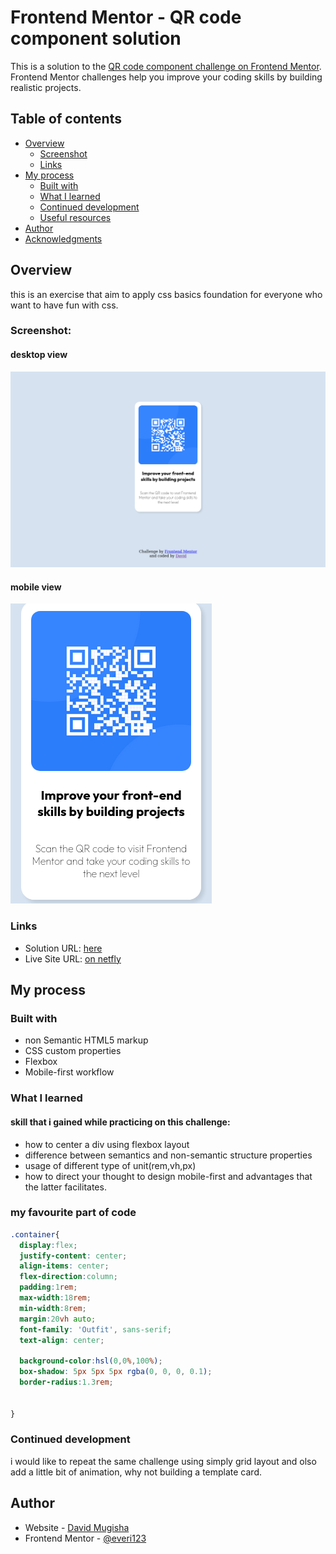 # Frontend Mentor - QR code component solution

This is a solution to the [QR code component challenge on Frontend Mentor](https://www.frontendmentor.io/challenges/qr-code-component-iux_sIO_H). Frontend Mentor challenges help you improve your coding skills by building realistic projects. 

## Table of contents

- [Overview](#overview)
  - [Screenshot](#screenshot)
  - [Links](#links)
- [My process](#my-process)
  - [Built with](#built-with)
  - [What I learned](#what-i-learned)
  - [Continued development](#continued-development)
  - [Useful resources](#useful-resources)
- [Author](#author)
- [Acknowledgments](#acknowledgments)


## Overview
 this is an exercise that aim to apply css basics foundation for everyone who want  to have  fun with css.
### Screenshot:
#### desktop view
![](/images/screenshotdesktop.png)

#### mobile view
![](/images/screeshotmob.png)

### Links

- Solution URL: [here](https://github.com/everi123/QRcodeCSS)
- Live Site URL: [on netfly](https://verdant-tanuki-a71d0a.netlify.app/)

## My process

### Built with

- non Semantic HTML5 markup
- CSS custom properties
- Flexbox
- Mobile-first workflow




### What I learned

#### skill that i gained while practicing on this challenge:
 
 - how to center a div using flexbox layout
 - difference between semantics and non-semantic structure properties
 - usage of different type of unit(rem,vh,px)
 - how to direct your thought to design mobile-first and advantages that the      latter facilitates.

### my favourite part of code


```css
.container{
  display:flex;
  justify-content: center;
  align-items: center;
  flex-direction:column;
  padding:1rem;
  max-width:18rem;
  min-width:8rem;
  margin:20vh auto;
  font-family: 'Outfit', sans-serif;
  text-align: center;
  
  background-color:hsl(0,0%,100%);
  box-shadow: 5px 5px 5px rgba(0, 0, 0, 0.1);
  border-radius:1.3rem;
  
  
}
```

### Continued development
 i would like to repeat the same challenge using simply grid layout and olso add a little bit of animation,
 why not building a template card.


## Author

- Website - [David Mugisha](https://github.com/everi123/QRcodeCSS)
- Frontend Mentor - [@everi123](https://www.frontendmentor.io/profile/everi123")

